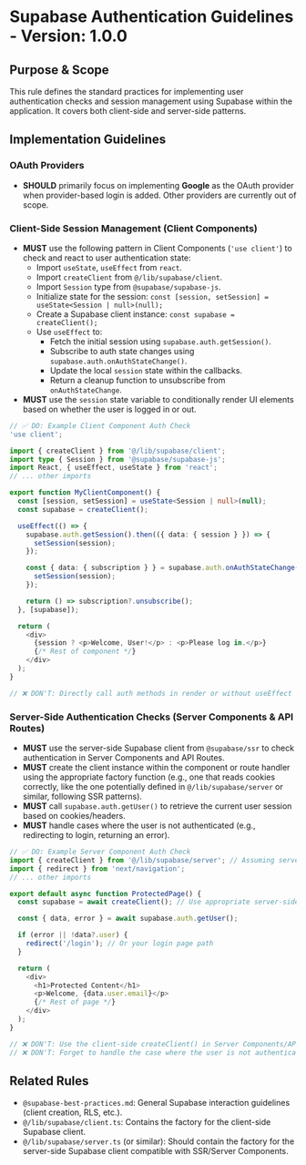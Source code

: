 # Supabase Authentication Guidelines - Version: 1.0.0

## Purpose & Scope

This rule defines the standard practices for implementing user authentication checks and session management using Supabase within the application. It covers both client-side and server-side patterns.

## Implementation Guidelines

### OAuth Providers

- **SHOULD** primarily focus on implementing **Google** as the OAuth provider when provider-based login is added. Other providers are currently out of scope.

### Client-Side Session Management (Client Components)

- **MUST** use the following pattern in Client Components (`'use client'`) to check and react to user authentication state:
  - Import `useState`, `useEffect` from `react`.
  - Import `createClient` from `@/lib/supabase/client`.
  - Import `Session` type from `@supabase/supabase-js`.
  - Initialize state for the session: `const [session, setSession] = useState<Session | null>(null);`
  - Create a Supabase client instance: `const supabase = createClient();`
  - Use `useEffect` to:
    - Fetch the initial session using `supabase.auth.getSession()`.
    - Subscribe to auth state changes using `supabase.auth.onAuthStateChange()`.
    - Update the local `session` state within the callbacks.
    - Return a cleanup function to unsubscribe from `onAuthStateChange`.
- **MUST** use the `session` state variable to conditionally render UI elements based on whether the user is logged in or out.

```typescript
// ✅ DO: Example Client Component Auth Check
'use client';

import { createClient } from '@/lib/supabase/client';
import type { Session } from '@supabase/supabase-js';
import React, { useEffect, useState } from 'react';
// ... other imports

export function MyClientComponent() {
  const [session, setSession] = useState<Session | null>(null);
  const supabase = createClient();

  useEffect(() => {
    supabase.auth.getSession().then(({ data: { session } }) => {
      setSession(session);
    });

    const { data: { subscription } } = supabase.auth.onAuthStateChange((_event, session) => {
      setSession(session);
    });

    return () => subscription?.unsubscribe();
  }, [supabase]);

  return (
    <div>
      {session ? <p>Welcome, User!</p> : <p>Please log in.</p>}
      {/* Rest of component */}
    </div>
  );
}

// ❌ DON'T: Directly call auth methods in render or without useEffect for state management.
```

### Server-Side Authentication Checks (Server Components & API Routes)

- **MUST** use the server-side Supabase client from `@supabase/ssr` to check authentication in Server Components and API Routes.
- **MUST** create the client instance within the component or route handler using the appropriate factory function (e.g., one that reads cookies correctly, like the one potentially defined in `@/lib/supabase/server` or similar, following SSR patterns).
- **MUST** call `supabase.auth.getUser()` to retrieve the current user session based on cookies/headers.
- **MUST** handle cases where the user is not authenticated (e.g., redirecting to login, returning an error).

```typescript
// ✅ DO: Example Server Component Auth Check
import { createClient } from '@/lib/supabase/server'; // Assuming server client factory
import { redirect } from 'next/navigation';
// ... other imports

export default async function ProtectedPage() {
  const supabase = await createClient(); // Use appropriate server-side factory

  const { data, error } = await supabase.auth.getUser();

  if (error || !data?.user) {
    redirect('/login'); // Or your login page path
  }

  return (
    <div>
      <h1>Protected Content</h1>
      <p>Welcome, {data.user.email}</p>
      {/* Rest of page */}
    </div>
  );
}

// ❌ DON'T: Use the client-side createClient() in Server Components/API routes.
// ❌ DON'T: Forget to handle the case where the user is not authenticated.
```

## Related Rules

- `@supabase-best-practices.md`: General Supabase interaction guidelines (client creation, RLS, etc.).
- `@/lib/supabase/client.ts`: Contains the factory for the client-side Supabase client.
- `@/lib/supabase/server.ts` (or similar): Should contain the factory for the server-side Supabase client compatible with SSR/Server Components.
